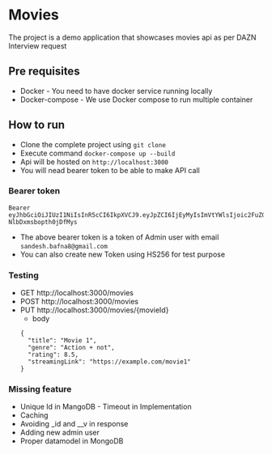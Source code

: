 # Movies
The project is a demo application that showcases movies api as per DAZN Interview request

## Pre requisites
* Docker - You need to have docker service running locally
* Docker-compose - We use Docker compose to run multiple container

## How to run
* Clone the complete project using `git clone`
* Execute command `docker-compose up --build`
* Api will be hosted on `http://localhost:3000`
* You will nead bearer token to be able to make API call

### Bearer token
```
Bearer eyJhbGciOiJIUzI1NiIsInR5cCI6IkpXVCJ9.eyJpZCI6IjEyMyIsImVtYWlsIjoic2FuZGVzaC5iYWZuYThAZ21haWwuY29tIiwiaWF0IjoxNzAwMDQ1MDY2fQ.erRD4WQ329VdNELKoY8nRpN-NlbDxmsbopth0jDfMys
```
* The above bearer token is a token of Admin user with email `sandesh.bafna8@gmail.com`
* You can also create new Token using HS256 for test purpose

### Testing
* GET http://localhost:3000/movies
* POST http://localhost:3000/movies
* PUT http://localhost:3000/movies/{movieId}
    * body 
    ```
    {
      "title": "Movie 1",
      "genre": "Action + not",
      "rating": 8.5,
      "streamingLink": "https://example.com/movie1"
    }
    ```

### Missing feature
* Unique Id in MangoDB - Timeout in Implementation
* Caching
* Avoiding _id and __v in response
* Adding new admin user
* Proper datamodel in MongoDB